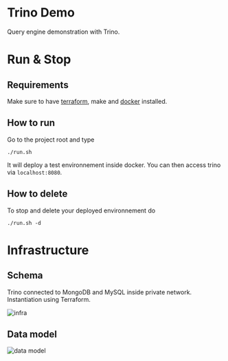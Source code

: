 # Trino Demo
Query engine demonstration with Trino.

# Run & Stop

## Requirements

Make sure to have [terraform](https://developer.hashicorp.com/terraform/downloads?product_intent=terraform), make and [docker](https://www.docker.com) installed.

## How to run

Go to the project root and type

```
./run.sh
```

It will deploy a test environnement inside docker. You can then access trino via `localhost:8080`.

## How to delete

To stop and delete your deployed environnement do

```
./run.sh -d
```

# Infrastructure 

## Schema

Trino connected to MongoDB and MySQL inside private network. Instantiation using Terraform.

![infra](img/infra.png)

## Data model

![data model](img/datamodel.png)
